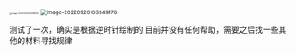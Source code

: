 <img src="D:\project\threejs-render\src\js\repeatCube\cube.assets\image-20220920103308850.png" alt="image-20220920103308850" style="zoom: 25%;" />

<img src="D:\project\threejs-render\src\js\repeatCube\cube.assets\image-20220920103349176.png" alt="image-20220920103349176" style="zoom: 67%;" />

测试了一次，确实是根据逆时针绘制的
目前并没有任何帮助，需要之后找一些其他的材料寻找规律
